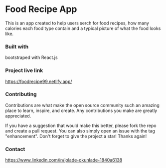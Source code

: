 # Food Recipe App

This is an app created to help users serch for food recipes, how many calories each food type contain and a typical picture of what the food looks like.

### Built with

bootstraped with React.js

### Project live link

https://foodrecipe99.netlify.app/

### Contributing

Contributions are what make the open source community such an amazing place to learn, inspire, and create. Any contributions you make are greatly appreciated.

If you have a suggestion that would make this better, please fork the repo and create a pull request. You can also simply open an issue with the tag "enhancement". Don't forget to give the project a star! Thanks again!

### Contact

https://www.linkedin.com/in/jolade-okunlade-1840a6138
